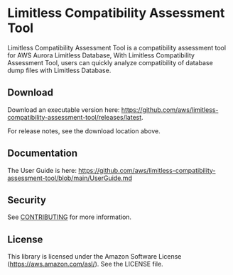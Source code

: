 # Limitless Compatibility Assessment Tool

Limitless Compatibility Assessment Tool is a compatibility assessment tool for AWS Aurora Limitless Database, With Limitless Compatibility Assessment Tool, users can quickly analyze compatibility of database dump files with Limitless Database.

## Download

Download an executable version here: https://github.com/aws/limitless-compatibility-assessment-tool/releases/latest.

For release notes, see the download location above.

## Documentation

The User Guide is here: https://github.com/aws/limitless-compatibility-assessment-tool/blob/main/UserGuide.md

## Security

See [CONTRIBUTING](CONTRIBUTING.md#security-issue-notifications) for more information.

## License

This library is licensed under the Amazon Software License  (https://aws.amazon.com/asl/). See the LICENSE file.
